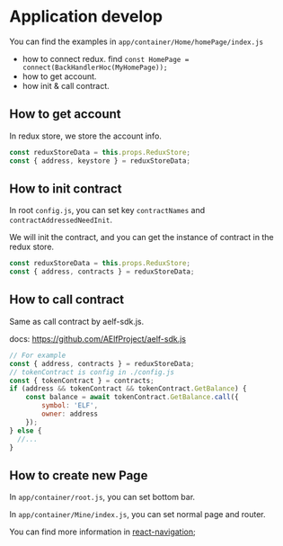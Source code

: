 # Application develop

You can find the examples in `app/container/Home/homePage/index.js`

- how to connect redux. 
  find `const HomePage = connect(BackHandlerHoc(MyHomePage));`
- how to get account.
- how init & call contract.

## How to get account

In redux store, we store the account info.

```javascript
const reduxStoreData = this.props.ReduxStore;
const { address, keystore } = reduxStoreData;
```

## How to init contract

In root `config.js`, you can set key `contractNames` and `contractAddressedNeedInit`.

We will init the contract, and you can get the instance of contract in the redux store.

```javascript
const reduxStoreData = this.props.ReduxStore;
const { address, contracts } = reduxStoreData;
```

## How to call contract

Same as call contract by aelf-sdk.js.

docs: https://github.com/AElfProject/aelf-sdk.js

```javascript
// For example
const { address, contracts } = reduxStoreData;
// tokenContract is config in ./config.js
const { tokenContract } = contracts;
if (address && tokenContract && tokenContract.GetBalance) {
    const balance = await tokenContract.GetBalance.call({
        symbol: 'ELF',
        owner: address
    });
} else {
  //...
}
```

## How to create new Page

In `app/container/root.js`, you can set bottom bar.

In `app/container/Mine/index.js`, you can set normal page and router.

You can find more information in [react-navigation](https://reactnavigation.org/);
